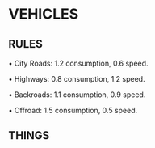 # VEHICLES

## RULES 
 • City Roads: 1.2 consumption, 0.6 speed.
 
 • Highways:   0.8 consumption, 1.2 speed.
 
 • Backroads:  1.1 consumption, 0.9 speed.
 
 • Offroad:    1.5 consumption, 0.5 speed.

## THINGS
